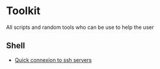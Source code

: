 # Toolkit
All scripts and random tools who can be use to help the user

## Shell

* [Quick connexion to ssh servers](./SSH_connection)
